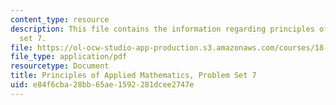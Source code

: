 ```yaml
---
content_type: resource
description: This file contains the information regarding principles of applied mathematics,problem
  set 7.
file: https://ol-ocw-studio-app-production.s3.amazonaws.com/courses/18-311-principles-of-applied-mathematics-spring-2014/e84f6cba28bb65ae1592281dcee2747e_MIT18_311S14_ProblemSet7.pdf
file_type: application/pdf
resourcetype: Document
title: Principles of Applied Mathematics, Problem Set 7
uid: e84f6cba-28bb-65ae-1592-281dcee2747e
---
```

